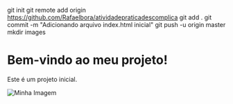 git init
git remote add origin https://github.com/Rafaelbora/atividadepraticadescomplica
git add .
git commit -m "Adicionando arquivo index.html inicial"
git push -u origin master
mkdir images
<!DOCTYPE html>
<html lang="pt-br">
<head>
    <meta charset="UTF-8">
    <meta name="viewport" content="width=device-width, initial-scale=1.0">
    <title>meu-projeto</title>
</head>
<body>
    <h1>Bem-vindo ao meu projeto!</h1>
    <p>Este é um projeto inicial.</p>
    <img src="images/minha-imagem.jpg" alt="Minha Imagem">
</body>
</html>


